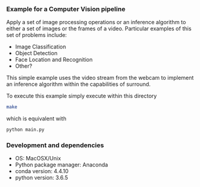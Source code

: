 ### Example for a Computer Vision pipeline

Apply a set of image processing operations or an inference 
algorithm to either a set of images or the frames of a video. 
Particular examples of this set of problems include:
* Image Classification
* Object Detection
* Face Location and Recognition
* Other?

This simple example uses the video stream from the webcam 
to implement an inference algorithm within the capabilities 
of surround.

To execute this example simply execute within this directory
```bash
make
```
which is equivalent with
```bash
python main.py
```

### Development and dependencies
* OS: MacOSX/Unix 
* Python package manager: Anaconda
* conda version: 4.4.10
* python version: 3.6.5
